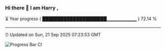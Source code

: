 ### Hi there 👋 I am Harry , 

⏳ Year progress { █████████████████████▁▁▁▁▁▁▁▁▁ } 72.14 %

---

⏰ Updated on Sun, 21 Sep 2025 07:23:53 GMT

![Progress Bar CI](https://github.com/duykhang68/duykhang68/workflows/Progress%20Bar%20CI/badge.svg)
